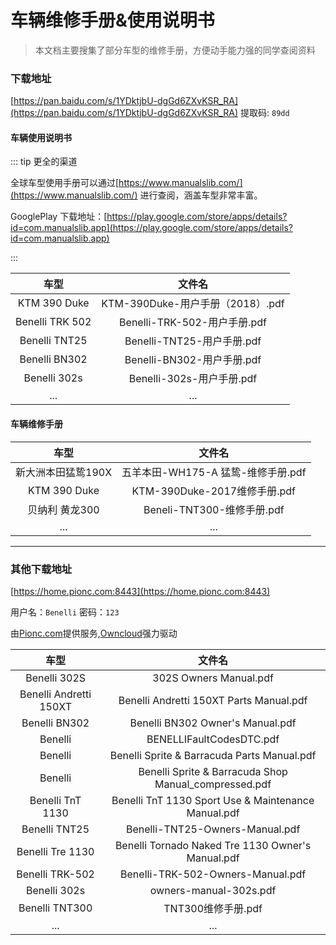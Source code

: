 # 车辆维修手册&使用说明书

> 本文档主要搜集了部分车型的维修手册，方便动手能力强的同学查阅资料

### 下载地址
[https://pan.baidu.com/s/1YDktjbU-dgGd6ZXvKSR_RA](https://pan.baidu.com/s/1YDktjbU-dgGd6ZXvKSR_RA) 提取码: `89dd`

#### 车辆使用说明书

::: tip  更全的渠道 <Badge text="推荐" type="tip"/>


全球车型使用手册可以通过[https://www.manualslib.com/](https://www.manualslib.com/) 进行查阅，涵盖车型非常丰富。

GooglePlay 下载地址：[https://play.google.com/store/apps/details?id=com.manualslib.app](https://play.google.com/store/apps/details?id=com.manualslib.app)

:::

|      车型       |              文件名              |
| :-------------: | :------------------------------: |
|  KTM 390 Duke   | KTM-390Duke-用户手册（2018）.pdf |
| Benelli TRK 502 |   Benelli-TRK-502-用户手册.pdf   |
|  Benelli TNT25  |    Benelli-TNT25-用户手册.pdf    |
|  Benelli BN302  |    Benelli-BN302-用户手册.pdf    |
|  Benelli 302s   |     Benelli-302s-用户手册.pdf     |
|       ...       |               ...                |

#### 车辆维修手册

|        车型        |               文件名               |
| :----------------: | :--------------------------------: |
| 新大洲本田猛鸷190X | 五羊本田-WH175-A 猛鸷-维修手册.pdf |
|    KTM 390 Duke    |    KTM-390Duke-2017维修手册.pdf    |
|   贝纳利 黄龙300   |     Beneli-TNT300-维修手册.pdf     |
|        ...         |                ...                 |

---

### 其他下载地址

[https://home.pionc.com:8443](https://home.pionc.com:8443)

用户名：`Benelli` 密码：`123`

由[Pionc.com](http://pionc.com)提供服务,[Owncloud](https://owncloud.com)强力驱动

|          车型          |                        文件名                         |
| :--------------------: | :---------------------------------------------------: |
|      Benelli 302S      |                302S Owners Manual.pdf                 |
| Benelli Andretti 150XT |        Benelli Andretti 150XT Parts Manual.pdf        |
|     Benelli BN302      |           Benelli BN302 Owner's Manual.pdf            |
|        Benelli         |               BENELLIFaultCodesDTC.pdf                |
|        Benelli         |      Benelli Sprite & Barracuda Parts Manual.pdf      |
|        Benelli         | Benelli Sprite & Barracuda Shop Manual_compressed.pdf |
|    Benelli TnT 1130    |  Benelli TnT 1130 Sport Use & Maintenance Manual.pdf  |
|     Benelli TNT25      |            Benelli-TNT25-Owners-Manual.pdf            |
|    Benelli Tre 1130    |   Benelli Tornado Naked Tre 1130 Owner's Manual.pdf   |
|    Benelli TRK-502     |           Benelli-TRK-502-Owners-Manual.pdf           |
|      Benelli 302s      |                owners-manual-302s.pdf                 |
|     Benelli TNT300     |                  TNT300维修手册.pdf                   |
|          ...           |                          ...                          |
